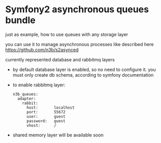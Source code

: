 # Symfony2 asynchronous queues bundle

just as example, how to use queues with any storage layer

you can use it to manage asynchronous processes like described here https://github.com/n3b/s2asynced

currently represented database and rabbitmq layers

 * by default database layer is enabled, so no need to configure it. you must only create db schema, according to symfony documentation

 * to enable rabbitmq layer:

   ```
   n3b_queues:
     adapter:
       rabbit:
         host:       localhost
         port:       55672
         user:       guest
         password:   guest
         vhost:      /
   ```

 * shared memory layer will be available soon
